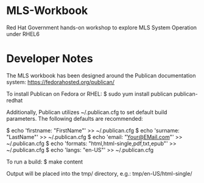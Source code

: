MLS-Workbook
============

Red Hat Government hands-on workshop to explore MLS System Operation under RHEL6


Developer Notes
============
The MLS workbook has been designed around the Publican documentation system:
https://fedorahosted.org/publican/

To install Publican on Fedora or RHEL:
$ sudo yum install publican publican-redhat

Additionally, Publican utilizes ~/.publican.cfg to set default build parameters. The following
defaults are recommended:

$ echo 'firstname: "FirstName"' >> ~/.publican.cfg
$ echo 'surname: "LastName"' >> ~/.publican.cfg
$ echo 'email: "Your@EMail.com"' >> ~/.publican.cfg
$ echo 'formats: "html,html-single,pdf,txt,epub"' >> ~/.publican.cfg
$ echo 'langs: "en-US"' >> ~/.publican.cfg


To run a build:
$ make content

Output will be placed into the tmp/ directory, e.g.:
tmp/en-US/html-single/
